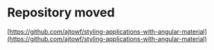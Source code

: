 # Repository moved

[https://github.com/ajtowf/styling-applications-with-angular-material](https://github.com/ajtowf/styling-applications-with-angular-material)